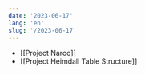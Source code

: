 ```yaml
---
date: '2023-06-17'
lang: 'en'
slug: '/2023-06-17'
---
```


- [[Project Naroo]]
- [[Project Heimdall Table Structure]]
